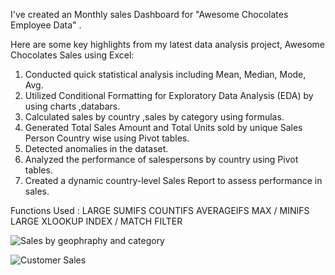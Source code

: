 

I've created an Monthly sales Dashboard  for "Awesome Chocolates Employee Data" .

Here are some key highlights from my latest data analysis project, Awesome Chocolates Sales using Excel:

1. Conducted quick statistical analysis including Mean, Median, Mode, Avg.
2. Utilized Conditional Formatting for Exploratory Data Analysis (EDA) by using charts ,databars.
3. Calculated sales by country ,sales by category using formulas.
4. Generated Total Sales Amount and Total Units sold by unique Sales Person Country wise using Pivot tables.
5. Detected anomalies in the dataset.
6. Analyzed the performance of salespersons by country using Pivot tables.
7. Created a dynamic country-level Sales Report to assess performance in sales.

Functions Used :
LARGE
SUMIFS
COUNTIFS
AVERAGEIFS
MAX / MINIFS
LARGE
XLOOKUP
INDEX / MATCH
FILTER

![Sales by geophraphy and category](https://github.com/prathibha1996/Excel-Project/assets/170945209/a2505187-6d5d-4377-8958-e2ae27a72804)

![Customer Sales](https://github.com/prathibha1996/Excel-Project/assets/170945209/e968c857-3bb6-4ffc-9deb-eca33831945e)


